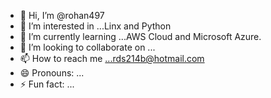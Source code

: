 - 👋 Hi, I’m @rohan497
- 👀 I’m interested in ...Linx and Python
- 🌱 I’m currently learning ...AWS Cloud and Microsoft Azure.
- 💞️ I’m looking to collaborate on ...
- 📫 How to reach me ...rds214b@hotmail.com
- 😄 Pronouns: ...
- ⚡ Fun fact: ...

<!---
rohan497/rohan497 is a ✨ special ✨ repository because its `README.md` (this file) appears on your GitHub profile.
You can click the Preview link to take a look at your changes.
--->
